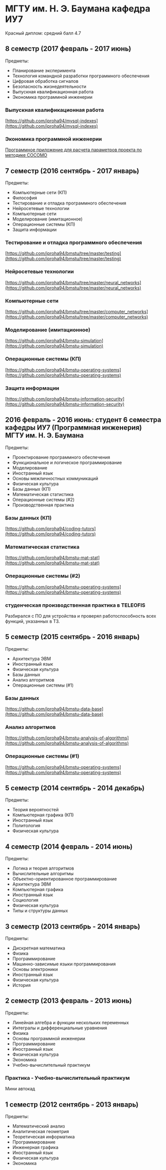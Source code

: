 # МГТУ им. Н. Э. Баумана кафедра ИУ7

Красный диплом: средний балл 4.7

## 8 семестр (2017 февраль - 2017 июнь)

Предметы:
* Планирование эксперимента   
* Технология командной разработки программного обеспечения  
* Цифровая обработка сигналов  
* Безопасность жизнедеятельности  
* Выпускная квалификационная работа  
* Экономика программной инженерии  

### Выпускная квалификационная работа  
[https://github.com/iproha94/mysql-indexes](https://github.com/iproha94/mysql-indexes)

### Экономика программной инженерии  
[Программное приложение для расчета параметров проекта по методике COCOMO](https://github.com/iproha94/bmstu/blob/master/экономика%20програмной%20инженерии.html)


## 7 семестр (2016 сентябрь - 2017 январь)

Предметы:
* Компьютерные сети (КП)  
* Философия  
* Тестирование и отладка программного обеспечения  
* Нейросетевые технологии  
* Компьютерные сети  
* Моделирование  (имитационное)
* Операционные системы (КП)
* Защита информации

### Тестирование и отладка программного обеспечения    
[https://github.com/iproha94/bmstu/tree/master/testing](https://github.com/iproha94/bmstu/tree/master/testing)

### Нейросетевые технологии   
[https://github.com/iproha94/bmstu/tree/master/neural_networks](https://github.com/iproha94/bmstu/tree/master/neural_networks)

### Компьютерные сети  
[https://github.com/iproha94/bmstu/tree/master/computer_networks](https://github.com/iproha94/bmstu/tree/master/computer_networks)

### Моделирование  (имитационное)
[https://github.com/iproha94/bmstu-simulation](https://github.com/iproha94/bmstu-simulation)

### Операционные системы (КП)
[https://github.com/iproha94/bmstu-operating-systems](https://github.com/iproha94/bmstu-operating-systems)

### Защита информации
[https://github.com/iproha94/bmstu-information-security](https://github.com/iproha94/bmstu-information-security)


## 2016 февраль - 2016 июнь: студент 6 семестра кафедры ИУ7 (Программная инженерия) МГТУ им. Н. Э. Баумана

Предметы:
* Проектирование программного обеспечения  
* Функциональное и логическое программирование  
* Моделирование  
* Иностранный язык  
* Основы межличностных коммуникаций  
* Физическая культура  
* Базы данных (КП) 
* Математическая статистика
* Операционные системы (#2)
* Производственная практика

### Базы данных (КП)  
[https://github.com/iproha94/coding-tutors](https://github.com/iproha94/coding-tutors)

### Математическая статистика
[https://github.com/iproha94/bmstu-mat-stat](https://github.com/iproha94/bmstu-mat-stat)

### Операционные системы (#2)
[https://github.com/iproha94/bmstu-operating-systems](https://github.com/iproha94/bmstu-operating-systems)

### студенческая производственная практика в TELEOFIS
Разбирался с ПО для устройства и проверял работоспособность всех функций, указанных в ТЗ.


## 5 семестр (2015 сентябрь - 2016 январь)

Предметы:
* Архитектура ЭВМ  
* Иностранный язык  
* Физическая культура  
* Базы данных  
* Анализ алгоритмов  
* Операционные системы (#1)

### Базы данных  
[https://github.com/iproha94/bmstu-data-base](https://github.com/iproha94/bmstu-data-base)

### Анализ алгоритмов  
[https://github.com/iproha94/bmstu-analysis-of-algorithms](https://github.com/iproha94/bmstu-analysis-of-algorithms)

### Операционные системы (#1)
[https://github.com/iproha94/bmstu-operating-systems](https://github.com/iproha94/bmstu-operating-systems)


## 5 семестр (2014 сентябрь - 2014 декабрь)

Предметы:
* Теория вероятностей  
* Компьютерная графика (КП)  
* Иностранный язык  
* Политология  
* Физическая культура  

## 4 семестр (2014 февраль - 2014 июнь)

Предметы:
* Логика и теория алгоритмов  
* Вычислительные алгоритмы  
* Объектно-ориентированное программирование  
* Архитектура ЭВМ  
* Компьютерная графика  
* Иностранный язык  
* Социология  
* Физическая культура  
* Типы и структуры данных  

## 3 семестр (2013 сентябрь - 2014 январь)

Предметы:
* Дискретная математика  
* Физика  
* Программирование  
* Машинно-зависимые языки программирования  
* Основы электроники  
* Иностранный язык  
* Физическая культура  
* История  

## 2 семестр (2013 февраль - 2013 июнь)

Предметы:
* Линейная алгебра и функции нескольких переменных  
* Интегралы и дифференциальные уравнения  
* Физика  
* Основы программной инженерии  
* Программирование  
* Иностранный язык  
* Физическая культура  
* Экономика  
* Учебно-вычислительный практикум  

### Практика - Учебно-вычислительный практикум   
Мини автокад

## 1 семестр (2012 сентябрь - 2013 январь)

Предметы:
* Математический анализ 
* Аналитическая геометрия  
* Теоретическая информатика   
* Программирование  
* Инженерная графика  
* Иностранный язык  
* Физическая культура  
* Экономика  
